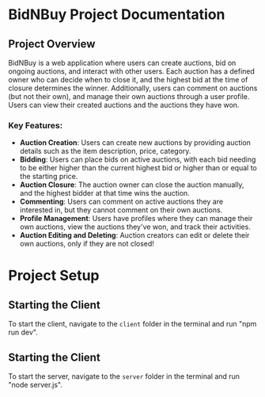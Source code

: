 # BidNBuy Project Documentation

## Project Overview
BidNBuy is a web application where users can create auctions, bid on ongoing auctions, and interact with other users. Each auction has a defined owner who can decide when to close it, and the highest bid at the time of closure determines the winner. Additionally, users can comment on auctions (but not their own), and manage their own auctions through a user profile. Users can view their created auctions and the auctions they have won.

### Key Features:
- **Auction Creation**: Users can create new auctions by providing auction details such as the item description, price, category.
- **Bidding**: Users can place bids on active auctions, with each bid needing to be either higher than the current highest bid or higher than or equal to the starting price.
- **Auction Closure**: The auction owner can close the auction manually, and the highest bidder at that time wins the auction.
- **Commenting**: Users can comment on active auctions they are interested in, but they cannot comment on their own auctions.
- **Profile Management**: Users have profiles where they can manage their own auctions, view the auctions they've won, and track their activities.
- **Auction Editing and Deleting**: Auction creators can edit or delete their own auctions, only if they are not closed!

# Project Setup

## Starting the Client
To start the client, navigate to the `client` folder in the terminal and run "npm run dev".

## Starting the Client
To start the server, navigate to the `server` folder in the terminal and run "node server.js".